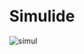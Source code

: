 # Simulide
![simul](https://user-images.githubusercontent.com/46950972/157199718-e1f8e734-f176-4838-b295-9d9bca3117f7.png)
